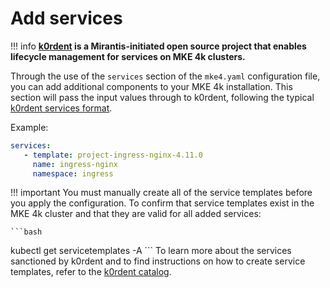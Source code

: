 # Add services

!!! info
    **[k0rdent](https://k0rdent.io) is a Mirantis-initiated open source project that enables lifecycle management for services on MKE 4k clusters.**

Through the use of the `services` section of the `mke4.yaml` configuration
file, you can add additional components to your MKE 4k installation. This section will pass the input values through to k0rdent, following the
typical [k0rdent services
format](https://docs.k0rdent.io/latest/user/services/).

Example:

```yaml
services:
   - template: project-ingress-nginx-4.11.0
     name: ingress-nginx
     namespace: ingress
```
!!! important
    You must manually create all of the service templates before you apply the
    configuration. To confirm that service templates exist in the MKE 4k cluster and
    that they are valid for all added services:

    ```bash
kubectl get servicetemplates -A
    ```
To learn more about the services sanctioned by k0rdent and to find
instructions on how to create service templates, refer to the [k0rdent
catalog](https://catalog.k0rdent.io/latest/).